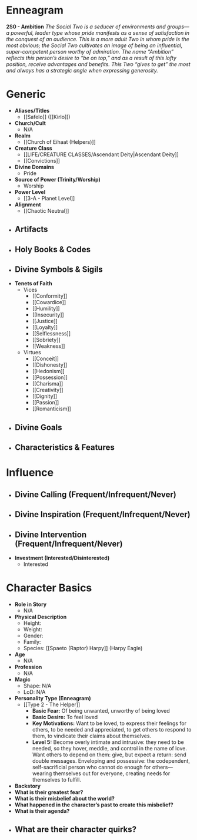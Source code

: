 # Enneagram

**2S0 - Ambition**
*The Social Two is a seducer of environments and groups—a powerful, leader type whose pride manifests as a sense of satisfaction in the conquest of an audience. This is a more adult Two in whom pride is the most obvious; the Social Two cultivates an image of being an influential, super-competent person worthy of admiration. The name “Ambition” reflects this person’s desire to “be on top,” and as a result of this lofty position, receive advantages and benefits. This Two “gives to get” the most and always has a strategic angle when expressing generosity.*
# Generic
- **Aliases/Titles**
	- [[Safelo]] ([[Kirlo]])
- **Church/Cult**
	- N/A
- **Realm**
	- [[Church of Eihaat (Helpers)]]
- **Creature Class**
	- [[LIFE/CREATURE CLASSES/Ascendant Deity|Ascendant Deity]]
	- [[Convictions]]
- **Divine Domains**
	- Pride
- **Source of Power (Trinity/Worship)**
	- Worship
- **Power Level**
	- [[3-A - Planet Level]]
- **Alignment**
	- [[Chaotic Neutral]]
- **Artifacts**
	- 
- **Holy Books & Codes**
	- 
- **Divine Symbols & Sigils**
	- 
- **Tenets of Faith**
	- Vices
		- [[Conformity]]
		- [[Cowardice]]
		- [[Humility]]
		- [[Insecurity]]
		- [[Justice]]
		- [[Loyalty]]
		- [[Selflessness]]
		- [[Sobriety]]
		- [[Weakness]]
	- Virtues
		- [[Conceit]]
		- [[Dishonesty]]
		- [[Hedonism]]
		- [[Possession]]
		- [[Charisma]]
		- [[Creativity]]
		- [[Dignity]]
		- [[Passion]]
		- [[Romanticism]]
- **Divine Goals**
	- 
- **Characteristics & Features**
	- 
# Influence
- **Divine Calling (Frequent/Infrequent/Never)**
	- 
- **Divine Inspiration (Frequent/Infrequent/Never)**
	- 
- **Divine Intervention (Frequent/Infrequent/Never)**
	- 
- **Investment (Interested/Disinterested)**
	- Interested

# Character Basics
- **Role in Story**
	- N/A
- **Physical Description**
	- Height:
	- Weight:
	- Gender:
	- Family:
	- Species: [[Spaeto (Raptor) Harpy]] (Harpy Eagle)
- **Age**
	- N/A
- **Profession**
	- N/A
- **Magic**
	- Shape: N/A
	- LoD: N/A
- **Personality Type (Enneagram)**
	- [[Type 2 - The Helper]]
		- **Basic Fear:** Of being unwanted, unworthy of being loved
		- **Basic Desire:** To feel loved
		- **Key Motivations:** Want to be loved, to express their feelings for others, to be needed and appreciated, to get others to respond to them, to vindicate their claims about themselves.
		- **Level 5:** Become overly intimate and intrusive: they need to be needed, so they hover, meddle, and control in the name of love. Want others to depend on them: give, but expect a return: send double messages. Enveloping and possessive: the codependent, self-sacrificial person who cannot do enough for others—wearing themselves out for everyone, creating needs for themselves to fulfill.
- **Backstory**
- **What is their greatest fear?**
- **What is their misbelief about the world?**
- **What happened in the character’s past to create this misbelief?**
- **What is their agenda?**
- **What are their character quirks?**
	- 